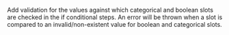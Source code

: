 Add validation for the values against which categorical and boolean slots are checked in the if conditional steps.
An error will be thrown when a slot is compared to an invalid/non-existent value for boolean and categorical slots.